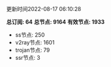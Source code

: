 更新时间2022-08-17 06:10:28

**总订阅: 64**
**总节点: 9164**
**有效节点: 1933**
- ss节点: 250
- v2ray节点: 1601
- trojan节点: 79
- ssr节点: 3
